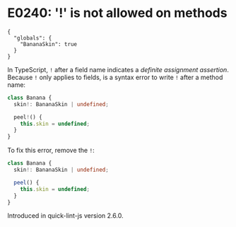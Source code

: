 # E0240: '!' is not allowed on methods

```config-for-examples
{
  "globals": {
    "BananaSkin": true
  }
}
```

In TypeScript, `!` after a field name indicates a *definite assignment
assertion*. Because `!` only applies to fields, is a syntax error to write `!`
after a method name:

```typescript
class Banana {
  skin!: BananaSkin | undefined;

  peel!() {
    this.skin = undefined;
  }
}
```

To fix this error, remove the `!`:

```typescript
class Banana {
  skin!: BananaSkin | undefined;

  peel() {
    this.skin = undefined;
  }
}
```

Introduced in quick-lint-js version 2.6.0.
